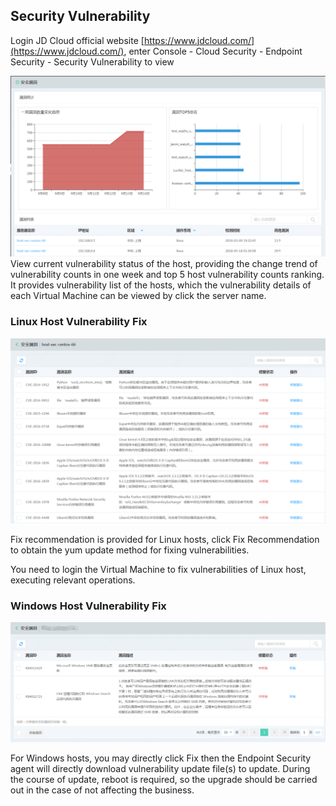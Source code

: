 ## Security Vulnerability

Login JD Cloud official website [https://www.jdcloud.com/](https://www.jdcloud.com/), enter Console - Cloud Security - Endpoint Security - Security Vulnerability to view

![04-guide-vulanerability.png](https://github.com/jdcloudcom/cn/blob/endpion/image/Endpoint-Security/04-guide-vulanerability.png)
View current vulnerability status of the host, providing the change trend of vulnerability counts in one week and top 5 host vulnerability counts ranking. It provides vulnerability list of the hosts, which the vulnerability details of each Virtual Machine can be viewed by click the server name.

### 	Linux Host Vulnerability Fix
![05-guide-vulanerability.png](https://github.com/jdcloudcom/cn/blob/endpion/image/Endpoint-Security/05-guide-vulanerability.png)

Fix recommendation is provided for Linux hosts, click  Fix Recommendation to obtain the yum update method for fixing vulnerabilities.

You need to login the Virtual Machine to fix vulnerabilities of Linux host, executing relevant operations.

### Windows Host Vulnerability Fix

![06-guide-vulanerability.png](https://github.com/jdcloudcom/cn/blob/endpion/image/Endpoint-Security/06-guide-vulanerability.png)

For Windows hosts, you may directly click Fix then the Endpoint Security agent will directly download vulnerability update file(s) to update. During the course of update, reboot is required, so the upgrade should be carried out in the case of not affecting the business.
